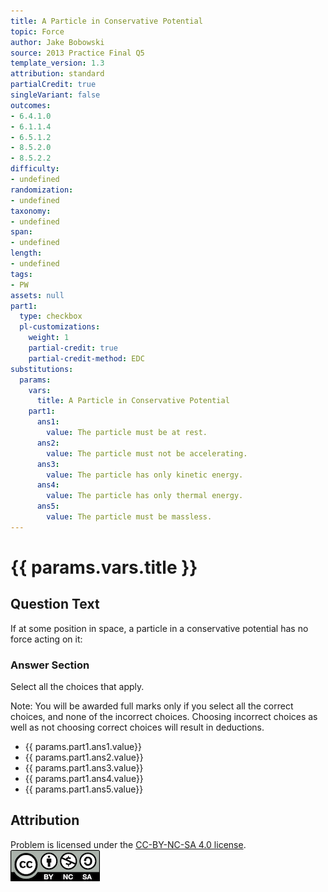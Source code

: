 ```yaml
---
title: A Particle in Conservative Potential
topic: Force
author: Jake Bobowski
source: 2013 Practice Final Q5
template_version: 1.3
attribution: standard
partialCredit: true
singleVariant: false
outcomes:
- 6.4.1.0
- 6.1.1.4
- 6.5.1.2
- 8.5.2.0
- 8.5.2.2
difficulty:
- undefined
randomization:
- undefined
taxonomy:
- undefined
span:
- undefined
length:
- undefined
tags:
- PW
assets: null
part1:
  type: checkbox
  pl-customizations:
    weight: 1
    partial-credit: true
    partial-credit-method: EDC
substitutions:
  params:
    vars:
      title: A Particle in Conservative Potential
    part1:
      ans1:
        value: The particle must be at rest.
      ans2:
        value: The particle must not be accelerating.
      ans3:
        value: The particle has only kinetic energy.
      ans4:
        value: The particle has only thermal energy.
      ans5:
        value: The particle must be massless.
---
```

# {{ params.vars.title }}

## Question Text

If at some position in space, a particle in a conservative potential has no force acting on it:

### Answer Section

Select all the choices that apply.

Note: You will be awarded full marks only if you select all the correct choices, and none of the incorrect choices. Choosing incorrect choices as well as not choosing correct choices will result in deductions.

- {{ params.part1.ans1.value}}
- {{ params.part1.ans2.value}}
- {{ params.part1.ans3.value}}
- {{ params.part1.ans4.value}}
- {{ params.part1.ans5.value}}

## Attribution

Problem is licensed under the [CC-BY-NC-SA 4.0 license](https://creativecommons.org/licenses/by-nc-sa/4.0/).<br> ![The Creative Commons 4.0 license requiring attribution-BY, non-commercial-NC, and share-alike-SA license.](https://raw.githubusercontent.com/firasm/bits/master/by-nc-sa.png)